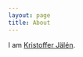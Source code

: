```yaml
---
layout: page
title: About
---
```


I am [Kristoffer Jälén](https://www.linkedin.com/in/kristofferjalen).